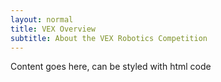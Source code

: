 ```yaml
---
layout: normal
title: VEX Overview
subtitle: About the VEX Robotics Competition
---
```

Content goes here, can be styled with html code
